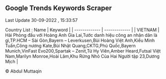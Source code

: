 

## Google Trends Keywords Scraper 
 
Last Update 30-09-2022 , 15:33:57

Country List :
 Name  | Keyword |
| ------------- | ------------- |
| VIETNAM | Hải Phòng đấu với Hoàng Anh Gia Lai,Tước danh hiệu công an nhân dân là gì,TP.HCM – Sài Gòn,Bayern – Leverkusen,Bùi Hoàng Việt Anh,Kiều Minh Tuấn,Công nương Kate,Bùi Nhật Quang,CKTG,Phú Quốc,Bayern Munich,VinFast Evo200,Spartak – Zenit,Từ Hy Viên,Amber Heard,Futsal Việt Nam,Marilyn Monroe,Hoài Lâm,Khu Rừng Nhỏ Của Hai Người tập 23,Dương Mịch |



© Abdul Muttaqin 
